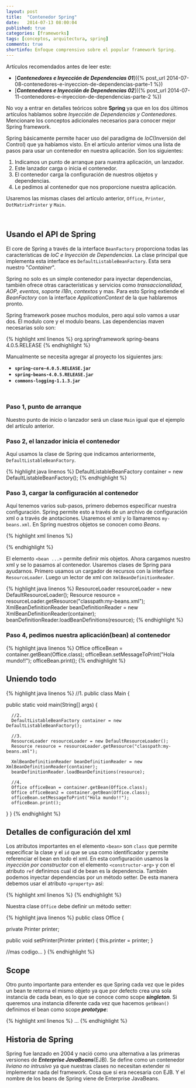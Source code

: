 ```yaml
---
layout: post
title:  "Contenedor Spring"
date:   2014-07-13 08:00:04
published: true
categories: [frameworks]
tags: [conceptos, arquitectura, spring]
comments: true
shortinfo: Enfoque comprensivo sobre el popular framework Spring.
---
```


Artículos recomendados antes de leer este:

* [_**Contenedores e Inyección de Dependencias 01**_]({% post_url 2014-07-08-contenedores-e-inyeccion-de-dependencias-parte-1 %})
* [_**Contenedores e Inyección de Dependencias 02**_]({% post_url 2014-07-11-contenedores-e-inyeccion-de-dependencias-parte-2 %})

No voy a entrar en detalles teóricos sobre **Spring** ya que en los dos últimos artículos hablamos sobre _Inyección de 
Dependencias_ _y Contenedores_. Mencionare los conceptos adicionales necesarios para conocer mejor Spring framework. 

Spring básicamente permite hacer uso del paradigma de _IoC_(Inversión del Control) que ya habíamos visto.
En el artículo anterior vimos una lista de pasos para usar un contenedor en nuestra aplicación. Son los siguientes:

1.  Indicamos un punto de arranque para nuestra aplicación, un lanzador.
2.  Este lanzador carga o inicia el contenedor.
3.  El contenedor carga la configuración de nuestros objetos y dependencias.
4.  Le pedimos al contenedor que nos proporcione nuestra aplicación.

Usaremos las mismas clases del artículo anterior, `Office`, `Printer`, `DotMatrixPrinter` y `Main`.

&nbsp;

## Usando el API de Spring
El core de Spring a través de la interface `BeanFactory` proporciona todas las características de _IoC e Inyección de Dependencias_. 
La clase principal que implementa esta interface es `DefaultListableBeanFactory`. Esta sera nuestro "_Container_".

Spring no solo es un simple contenedor para inyectar dependencias, también ofrece otras características y servicios como 
_transaccionalidad_, _AOP_, _eventos_, _soporte i18n_, _contextos_ y mas. Para esto Spring extiende el _BeanFactory_ con 
la interface _ApplicationContext_ de la que hablaremos pronto.

Spring framework posee muchos modulos, pero aqui solo vamos a usar dos. El modulo core y el modulo beans. Las dependencias 
maven necesarias solo son:

{% highlight xml linenos %}
<dependency>
   <groupId>org.springframework</groupId>
   <artifactId>spring-beans</artifactId>
   <version>4.0.5.RELEASE</version>
</dependency>
{% endhighlight %}<br/>

Manualmente se necesita agregar al proyecto los siguientes jars:

* **`spring-core-4.0.5.RELEASE.jar`**
* **`spring-beans-4.0.5.RELEASE.jar`**
* **`commons-logging-1.1.3.jar`**

&nbsp;

### Paso 1, punto de arranque
Nuestro punto de inicio o lanzador será un clase `Main` igual que el ejemplo del artículo anterior.

### Paso 2, el lanzador inicia el contenedor
Aquí usamos la clase de Spring que indicamos anteriormente, `DefaultListableBeanFactory`.

{% highlight java linenos %}
DefaultListableBeanFactory container = new DefaultListableBeanFactory();
{% endhighlight %}

### Paso 3, cargar la configuración al contenedor
Aquí tenemos varios sub-pasos, primero debemos especificar nuestra configuración. Spring permite esto a través de un 
archivo de configuración xml o a través de anotaciones. Usaremos el xml y lo llamaremos `my-beans.xml`. 
En Spring nuestros objetos se conocen como _Beans_.

{% highlight xml linenos %}
<?xml version="1.0" encoding="UTF-8"?>
<beans xmlns="http://www.springframework.org/schema/beans"
 xmlns:xsi="http://www.w3.org/2001/XMLSchema-instance"
 xsi:schemaLocation="http://www.springframework.org/schema/beans http://www.springframework.org/schema/beans/spring-beans.xsd">

   <bean id="myDotMatrixPrinter" class="com.test.spc.DotMatrixPrinter" />

   <bean id="office" class="com.test.spc.Office">
      <constructor-arg ref="myDotMatrixPrinter" />
   </bean>

</beans>
{% endhighlight %}<br/>


El elemento `<bean ...>` permite definir mis objetos.
Ahora cargamos nuestro xml y se lo pasamos al contenedor. Usaremos clases de Spring para ayudarnos. Primero usamos un cargador de recursos con la interface `ResourceLoader`. Luego un lector de xml con `XmlBeanDefinitionReader`.

{% highlight java linenos %}
ResourceLoader resourceLoader = new DefaultResourceLoader();
Resource resource = resourceLoader.getResource("classpath:my-beans.xml");
XmlBeanDefinitionReader beanDefinitionReader = new XmlBeanDefinitionReader(container);
beanDefinitionReader.loadBeanDefinitions(resource);
{% endhighlight %}<br/>

### Paso 4, pedimos nuestra aplicación(bean) al contenedor

{% highlight java linenos %}
Office officeBean = container.getBean(Office.class);
officeBean.setMessageToPrint("Hola mundo!!");
officeBean.print();
{% endhighlight %}<br/>


## Uniendo todo

{% highlight java linenos %}
//1.
public class Main {

   public static void main(String[] args) {

      //2. 
      DefaultListableBeanFactory container = new DefaultListableBeanFactory();

      //3.
      ResourceLoader resourceLoader = new DefaultResourceLoader();
      Resource resource = resourceLoader.getResource("classpath:my-beans.xml");

      XmlBeanDefinitionReader beanDefinitionReader = new XmlBeanDefinitionReader(container);
      beanDefinitionReader.loadBeanDefinitions(resource);

      //4.
      Office officeBean = container.getBean(Office.class);
      Office officeBean2 = container.getBean(Office.class);
      officeBean.setMessageToPrint("Hola mundo!!");
      officeBean.print();
   }
}
{% endhighlight %}<br/>


## Detalles de configuración del xml
Los atributos importantes en el elemento `<bean>` son `class` que permite especificar la clase y el `id` que se usa como 
identificador y permite referenciar el bean en todo el xml. En esta configuración usamos la _inyección por constructor_ 
con el elemento `<constructor-arg>` y con el atributo `ref` definimos cual id de bean es la dependencia.
También podemos inyectar dependencias por un método setter. De esta manera debemos usar el atributo `<property>` así:

{% highlight xml linenos %}
<property name="printer" ref="myDotMatrix" />
{% endhighlight %}<br/>

Nuestra clase `Office` debe definir un método setter:

{% highlight java linenos %}
public class Office {

   private Printer printer;

   public void setPrinter(Printer printer) {
      this.printer = printer;
   }

   //mas codigo...
}
{% endhighlight %}<br/>

## Scope
Otro punto importante para entender es que Spring cada vez que le pides un bean te retorna el mismo objeto ya que por 
defecto crea una sola instancia de cada bean, es lo que se conoce como scope _**singleton**_. Si queremos una instancia 
diferente cada vez que hacemos `getBean()` definimos el bean como scope _**prototype**_:

{% highlight xml linenos %}
<bean id="office" class="com.test.spc.Office" scope="prototype">...
{% endhighlight %}<br/>

## Historia de Spring
Spring fue lanzado en 2004 y nació como una alternativa a las primeras versiones de _**Enterprise JavaBeans**_(EJB). 
Se define como un contenedor _liviano no intrusivo_ ya que nuestras clases no necesitan extender ni implementar nada del 
framework. Cosa que si era necesaria con EJB. Y el nombre de los beans de Spring viene de Enterprise JavaBeans.